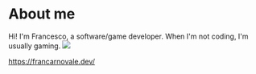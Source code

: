 
# About me
Hi! I'm Francesco, a software/game developer. When I'm not coding, I'm usually gaming.
<img src="https://github-readme-stats.vercel.app/api/?username=Francarnovale&title_color=4F8CC9&text_color=9f9f9f&show_icons=true&bg_color=00000000&hide_border=true&icon_color=4F8CC9" />

https://francarnovale.dev/
